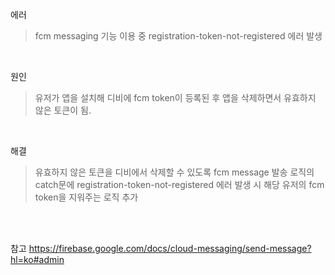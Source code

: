 에러
> fcm messaging 기능 이용 중 registration-token-not-registered 에러 발생

<br>

원인
> 유저가 앱을 설치해 디비에 fcm token이 등록된 후 앱을 삭제하면서 유효하지 않은 토큰이 됨.

<br>

해결
> 유효하지 않은 토큰을 디비에서 삭제할 수 있도록 fcm message 발송 로직의 catch문에 registration-token-not-registered 에러 발생 시 해당 유저의 fcm token을 지워주는 로직 추가

<br>
<br>

참고 https://firebase.google.com/docs/cloud-messaging/send-message?hl=ko#admin
